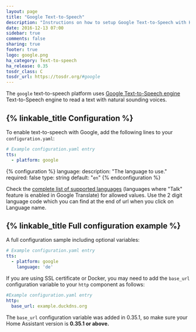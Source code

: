 ```yaml
---
layout: page
title: "Google Text-to-Speech"
description: "Instructions on how to setup Google Text-to-Speech with Home Assistant."
date: 2016-12-13 07:00
sidebar: true
comments: false
sharing: true
footer: true
logo: google.png
ha_category: Text-to-speech
ha_release: 0.35
tosdr_class: C
tosdr_url: https://tosdr.org/#google
---
```


The `google` text-to-speech platform uses [Google Text-to-Speech engine](https://console.developers.google.com/apis/library/texttospeech.googleapis.com) Text-to-Speech engine to read a text with natural sounding voices.

## {% linkable_title Configuration %}

To enable text-to-speech with Google, add the following lines to your `configuration.yaml`:

```yaml
# Example configuration.yaml entry
tts:
  - platform: google
```

{% configuration %}
language:
  description: "The language to use."
  required: false
  type: string
  default: "`en`"
{% endconfiguration %}

Check the [complete list of supported languages](https://translate.google.com/intl/en_ALL/about/languages/) (languages where "Talk" feature is enabled in Google Translate) for allowed values.
Use the 2 digit language code which you can find at the end of url when you click on Language name.

## {% linkable_title Full configuration example %}

A full configuration sample including optional variables:

```yaml
# Example configuration.yaml entry
tts:
  - platform: google
    language: 'de'
```

If you are using SSL certificate or Docker, you may need to add the `base_url` configuration variable to your `http` component as follows:

```yaml
#Example configuration.yaml entry
http:
  base_url: example.duckdns.org
```

The `base_url` configuration variable was added in 0.35.1, so make sure your Home Assistant version is **0.35.1 or above.**
